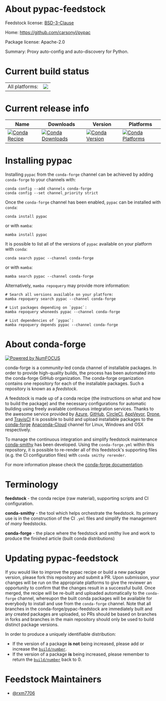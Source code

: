 About pypac-feedstock
=====================

Feedstock license: [BSD-3-Clause](https://github.com/conda-forge/pypac-feedstock/blob/main/LICENSE.txt)

Home: https://github.com/carsonyl/pypac

Package license: Apache-2.0

Summary: Proxy auto-config and auto-discovery for Python.

Current build status
====================


<table><tr><td>All platforms:</td>
    <td>
      <a href="https://dev.azure.com/conda-forge/feedstock-builds/_build/latest?definitionId=19575&branchName=main">
        <img src="https://dev.azure.com/conda-forge/feedstock-builds/_apis/build/status/pypac-feedstock?branchName=main">
      </a>
    </td>
  </tr>
</table>

Current release info
====================

| Name | Downloads | Version | Platforms |
| --- | --- | --- | --- |
| [![Conda Recipe](https://img.shields.io/badge/recipe-pypac-green.svg)](https://anaconda.org/conda-forge/pypac) | [![Conda Downloads](https://img.shields.io/conda/dn/conda-forge/pypac.svg)](https://anaconda.org/conda-forge/pypac) | [![Conda Version](https://img.shields.io/conda/vn/conda-forge/pypac.svg)](https://anaconda.org/conda-forge/pypac) | [![Conda Platforms](https://img.shields.io/conda/pn/conda-forge/pypac.svg)](https://anaconda.org/conda-forge/pypac) |

Installing pypac
================

Installing `pypac` from the `conda-forge` channel can be achieved by adding `conda-forge` to your channels with:

```
conda config --add channels conda-forge
conda config --set channel_priority strict
```

Once the `conda-forge` channel has been enabled, `pypac` can be installed with `conda`:

```
conda install pypac
```

or with `mamba`:

```
mamba install pypac
```

It is possible to list all of the versions of `pypac` available on your platform with `conda`:

```
conda search pypac --channel conda-forge
```

or with `mamba`:

```
mamba search pypac --channel conda-forge
```

Alternatively, `mamba repoquery` may provide more information:

```
# Search all versions available on your platform:
mamba repoquery search pypac --channel conda-forge

# List packages depending on `pypac`:
mamba repoquery whoneeds pypac --channel conda-forge

# List dependencies of `pypac`:
mamba repoquery depends pypac --channel conda-forge
```


About conda-forge
=================

[![Powered by
NumFOCUS](https://img.shields.io/badge/powered%20by-NumFOCUS-orange.svg?style=flat&colorA=E1523D&colorB=007D8A)](https://numfocus.org)

conda-forge is a community-led conda channel of installable packages.
In order to provide high-quality builds, the process has been automated into the
conda-forge GitHub organization. The conda-forge organization contains one repository
for each of the installable packages. Such a repository is known as a *feedstock*.

A feedstock is made up of a conda recipe (the instructions on what and how to build
the package) and the necessary configurations for automatic building using freely
available continuous integration services. Thanks to the awesome service provided by
[Azure](https://azure.microsoft.com/en-us/services/devops/), [GitHub](https://github.com/),
[CircleCI](https://circleci.com/), [AppVeyor](https://www.appveyor.com/),
[Drone](https://cloud.drone.io/welcome), and [TravisCI](https://travis-ci.com/)
it is possible to build and upload installable packages to the
[conda-forge](https://anaconda.org/conda-forge) [Anaconda-Cloud](https://anaconda.org/)
channel for Linux, Windows and OSX respectively.

To manage the continuous integration and simplify feedstock maintenance
[conda-smithy](https://github.com/conda-forge/conda-smithy) has been developed.
Using the ``conda-forge.yml`` within this repository, it is possible to re-render all of
this feedstock's supporting files (e.g. the CI configuration files) with ``conda smithy rerender``.

For more information please check the [conda-forge documentation](https://conda-forge.org/docs/).

Terminology
===========

**feedstock** - the conda recipe (raw material), supporting scripts and CI configuration.

**conda-smithy** - the tool which helps orchestrate the feedstock.
                   Its primary use is in the construction of the CI ``.yml`` files
                   and simplify the management of *many* feedstocks.

**conda-forge** - the place where the feedstock and smithy live and work to
                  produce the finished article (built conda distributions)


Updating pypac-feedstock
========================

If you would like to improve the pypac recipe or build a new
package version, please fork this repository and submit a PR. Upon submission,
your changes will be run on the appropriate platforms to give the reviewer an
opportunity to confirm that the changes result in a successful build. Once
merged, the recipe will be re-built and uploaded automatically to the
`conda-forge` channel, whereupon the built conda packages will be available for
everybody to install and use from the `conda-forge` channel.
Note that all branches in the conda-forge/pypac-feedstock are
immediately built and any created packages are uploaded, so PRs should be based
on branches in forks and branches in the main repository should only be used to
build distinct package versions.

In order to produce a uniquely identifiable distribution:
 * If the version of a package **is not** being increased, please add or increase
   the [``build/number``](https://docs.conda.io/projects/conda-build/en/latest/resources/define-metadata.html#build-number-and-string).
 * If the version of a package **is** being increased, please remember to return
   the [``build/number``](https://docs.conda.io/projects/conda-build/en/latest/resources/define-metadata.html#build-number-and-string)
   back to 0.

Feedstock Maintainers
=====================

* [@rxm7706](https://github.com/rxm7706/)

